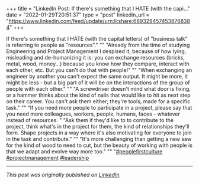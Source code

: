+++
title = "LinkedIn Post: If there's something that I HATE (with the capi..."
date = "2022-01-29T20:51:37"
type = "post"
linkedin_url = "https://www.linkedin.com/feed/update/urn:li:share:6893294574538768384"
+++

If there's something that I HATE (with the capital letters) of "business talk" is referring to people as "resources"."
""
"Already from the time of studying Engineering and Project Management I despised it, because of how lying, misleading and de-humanizing it is: you can exchange resources (bricks, metal, wood, money...) because you know how they compare, interact with each other, etc. But you can't do that with people!"
""
"When exchanging an engineer by another you can't expect the same output. It might be more, it might be less - but a big part of it will be on the interactions of the group of people with each other."
""
"A screwdriver doesn't mind what door is fixing, or a hammer thinks about the kind of nails that would like to hit as next step on their career. You can't ask them either; they're tools, made for a specific task."
""
"If you need more people to participate in a project, please say that you need more colleagues, workers, people, humans, faces - whatever instead of resources. "
"Ask them if they'd like to to contribute to the project, think what's in the project for them, the kind of relationships they'll form. Shape projects in a way where it's also motivating for everyone to join in the task and contribute."
""
"It's more challenging than getting a new saw for the kind of wood to need to cut, but the beauty of working with people is that we adapt and evolve way more too."
""
"[#peoplefirstculture](https://www.linkedin.com/feed/hashtag/peoplefirstculture) [#projectmanagement](https://www.linkedin.com/feed/hashtag/projectmanagement) [#leadership](https://www.linkedin.com/feed/hashtag/leadership)

---

*This post was originally published on [LinkedIn](https://www.linkedin.com/in/adrianmoreno/recent-activity/all/).*